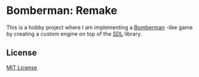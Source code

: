 # Bomberman: Remake

This is a hobby project where I am implementing a [Bomberman](https://en.wikipedia.org/wiki/Bomberman_(1983_video_game))
-like game by creating a custom engine on top of the [SDL](https://www.libsdl.org/) library.

## License

[MIT License](https://github.com/iozsaygi/bomberman-remake/blob/main/LICENSE)